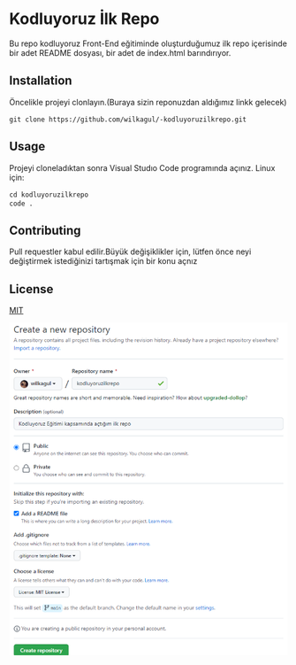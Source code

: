 # Kodluyoruz İlk Repo
Bu repo kodluyoruz Front-End eğitiminde oluşturduğumuz ilk repo içerisinde bir adet README dosyası, bir adet de index.html barındırıyor.

## Installation
Öncelikle projeyi clonlayın.(Buraya sizin reponuzdan aldığımız linkk gelecek)
```
git clone https://github.com/wilkagul/-kodluyoruzilkrepo.git
```
## Usage
Projeyi cloneladıktan sonra Visual Studıo Code programında açınız.
Linux için:
```
cd kodluyoruzilkrepo
code .
```
## Contributing
Pull requestler kabul edilir.Büyük değişiklikler için, lütfen önce neyi değiştirmek istediğinizi tartışmak için bir konu açnız
## License
[MIT](https://google.com)

![Lorem picsum](github.png)